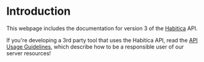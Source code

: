 # Introduction

This webpage includes the documentation for version 3 of the [Habitica](https://habitica.com) API.

If you're developing a 3rd party tool that uses the Habitica API, read the [API Usage Guidelines](https://github.com/HabitRPG/habitica/wiki/API-Usage-Guidelines), which describe how to be a responsible user of our server resources!
